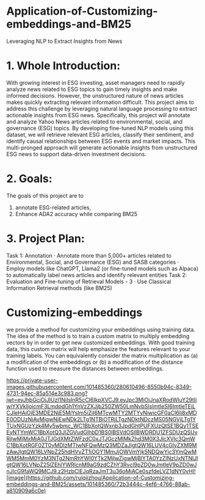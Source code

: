 # Application-of-Customizing-embeddings-and-BM25

Leveraging NLP to Extract Insights from News
 
# 1.     Whole Introduction:
With growing interest in ESG investing, asset managers need to rapidly analyze news related to ESG topics to gain timely insights and make informed decisions. However, the unstructured nature of news articles makes quickly extracting relevant information difficult. This project aims to address this challenge by leveraging natural language processing to extract actionable insights from ESG news.
Specifically, this project will annotate and analyze Yahoo News articles related to environmental, social, and governance (ESG) topics. By developing fine-tuned NLP models using this dataset, we will retrieve relevant ESG articles, classify their sentiment, and identify causal relationships between ESG events and market impacts. This multi-pronged approach will generate actionable insights from unstructured ESG news to support data-driven investment decisions.

# 2.     Goals:
The goals of this project are to 
1) annotate ESG-related articles,
2) Enhance ADA2 accuracy while comparing BM25

   
# 3.     Project Plan:
Task 1: Annotation
·       Annotate more than 5,000+ articles related to Environmental, Social, and Governance (ESG) and SASB categories
·       Employ models like ChatGPT, Llama2 (or fine-tuned models such as Alpaca) to automatically label news articles and identify relevant entities 
Task 2: Evaluation and Fine-tuning of Retrieval Models - 3 
·       Use Classical Information Retrieval methods (like BM25)


# Customizing-embeddings
we provide a method for customizing your embeddings using training data. The idea of the method is to train a custom matrix to multiply embedding vectors by in order to get new customized embeddings. With good training data, this custom matrix will help emphasize the features relevant to your training labels. You can equivalently consider the matrix multiplication as (a) a modification of the embeddings or (b) a modification of the distance function used to measure the distances between embeddings. 

https://private-user-images.githubusercontent.com/101485360/280610496-8550b94c-8349-4731-94ec-85a514e3c983.png?jwt=eyJhbGciOiJIUzI1NiIsInR5cCI6IkpXVCJ9.eyJpc3MiOiJnaXRodWIuY29tIiwiYXVkIjoicmF3LmdpdGh1YnVzZXJjb250ZW50LmNvbSIsImtleSI6ImtleTEiLCJleHAiOjE3MDE2NjE5MjYsIm5iZiI6MTcwMTY2MTYyNiwicGF0aCI6Ii8xMDE0ODUzNjAvMjgwNjEwNDk2LTg1NTBiOTRjLTgzNDktNDczMS05NGVjLTg1YTUxNGUzYzk4My5wbmc_WC1BbXotQWxnb3JpdGhtPUFXUzQtSE1BQy1TSEEyNTYmWC1BbXotQ3JlZGVudGlhbD1BS0lBSVdOSllBWDRDU1ZFSDUzQSUyRjIwMjMxMjA0JTJGdXMtZWFzdC0xJTJGczMlMkZhd3M0X3JlcXVlc3QmWC1BbXotRGF0ZT0yMDIzMTIwNFQwMzQ3MDZaJlgtQW16LUV4cGlyZXM9MzAwJlgtQW16LVNpZ25hdHVyZT1iOGY1MmJjOWVmYjk5NDQwYjc3YmQwMWM5MmM0YzM3NTg2NmRhYWI0YTk2MjIwZjgwMjBlYTA0YzZlNzUxNTNlJlgtQW16LVNpZ25lZEhlYWRlcnM9aG9zdCZhY3Rvcl9pZD0wJmtleV9pZD0wJnJlcG9faWQ9MCJ9.z2HzbClEJqRzaJmT3u36oMiACe0szfdeLVZ1dNY0vHI![image](https://github.com/ruiqiizhou/Application-of-Customizing-embeddings-and-BM25/assets/101485360/72b3444c-4ef6-4766-88ab-a810909a6c0e)



